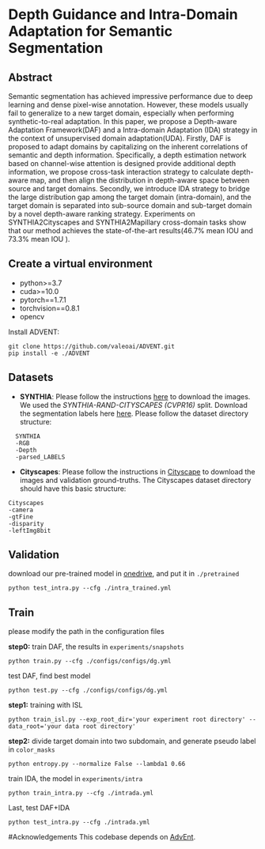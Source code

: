 # Depth Guidance and Intra-Domain Adaptation for Semantic Segmentation

## Abstract 
Semantic segmentation has achieved impressive performance due to deep learning and dense pixel-wise annotation. However,  these models usually fail to generalize to a new target domain, especially when performing synthetic-to-real adaptation.  In this paper,  we propose a Depth-aware Adaptation Framework(DAF) and a  Intra-domain Adaptation (IDA) strategy in the context of unsupervised domain adaptation(UDA). Firstly, DAF is proposed to adapt domains by capitalizing on the inherent correlations of semantic and depth information. Specifically, a depth estimation network based on channel-wise attention is designed provide additional depth information, we propose cross-task interaction strategy to calculate depth-aware map, and then align the distribution in depth-aware space between source and target domains. Secondly, we introduce IDA strategy to bridge the large distribution gap among the target domain (intra-domain), and the target domain is separated into sub-source domain and sub-target domain by a novel depth-aware ranking strategy. Experiments on SYNTHIA2Cityscapes and SYNTHIA2Mapillary cross-domain tasks show that our method achieves the state-of-the-art results(46.7% mean IOU and 73.3% mean IOU ).


## Create a virtual environment

- python>=3.7
- cuda>=10.0
- pytorch==1.7.1
- torchvision==0.8.1
- opencv

Install ADVENT:
```
git clone https://github.com/valeoai/ADVENT.git
pip install -e ./ADVENT
```

## Datasets

- **SYNTHIA**: Please follow the instructions [here](http://synthia-dataset.net/downloads/) to download the images. We used the _SYNTHIA-RAND-CITYSCAPES (CVPR16)_ split. Download the segmentation labels here [here](https://drive.google.com/file/d/1TA0FR-TRPibhztJI5-OFP4iBNaDDkQFa/view?usp=sharing). Please follow the dataset directory structure:
```
  SYNTHIA
  -RGB
  -Depth
  -parsed_LABELS

```
- **Cityscapes**: Please follow the instructions in [Cityscape](https://www.cityscapes-dataset.com/) to download the images and validation ground-truths. The Cityscapes dataset directory should have this basic structure:
```
Cityscapes
-camera
-gtFine
-disparity
-leftImg8bit
```

## Validation

download our pre-trained model in [onedrive](https://1drv.ms/u/s!AhZkFAnZvCoKzUc1gA9QubsETyOB?e=cWY2hR), and put it in `./pretrained`
```
python test_intra.py --cfg ./intra_trained.yml
```

## Train
please modify the  path in the configuration files

**step0:**
train DAF, the results in `experiments/snapshots`
```
python train.py --cfg ./configs/configs/dg.yml 
```
test DAF, find best model
```
python test.py --cfg ./configs/configs/dg.yml
``` 
**step1:**
training with ISL
```
python train_isl.py --exp_root_dir='your experiment root directory' --data_root='your data root directory'
```

**step2:**
divide target domain into two subdomain, and generate  pseudo label in `color_masks`
```
python entropy.py --normalize False --lambda1 0.66
```
train IDA, the model in `experiments/intra`
```
python train_intra.py --cfg ./intrada.yml
```
Last, test DAF+IDA
```
python test_intra.py --cfg ./intrada.yml
```
#Acknowledgements
This codebase depends on [AdvEnt](https://github.com/valeoai/ADVENT).


